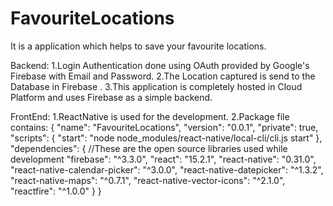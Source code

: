 # FavouriteLocations
 It is a application which helps to save your favourite locations.
 
 Backend:
 1.Login Authentication done using OAuth provided by Google's Firebase with Email and Password.
 2.The Location captured is send to the Database in Firebase .
 3.This application is completely hosted in Cloud Platform and uses Firebase as a simple backend.
 
 FrontEnd:
 1.ReactNative is used for the development.
 2.Package file contains:
 {
  "name": "FavouriteLocations",
  "version": "0.0.1",
  "private": true,
  "scripts": {
    "start": "node node_modules/react-native/local-cli/cli.js start"
  },
  "dependencies": {
  //These are the open source libraries used while development
    "firebase": "^3.3.0",
    "react": "15.2.1",
    "react-native": "0.31.0",
    "react-native-calendar-picker": "^3.0.0",
    "react-native-datepicker": "^1.3.2",
    "react-native-maps": "^0.7.1",
    "react-native-vector-icons": "^2.1.0",
    "reactfire": "^1.0.0"
  }
  }
 

